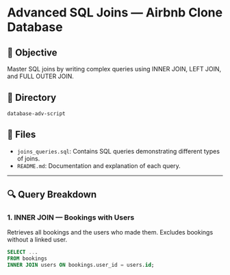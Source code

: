 # Advanced SQL Joins — Airbnb Clone Database

## 📌 Objective
Master SQL joins by writing complex queries using INNER JOIN, LEFT JOIN, and FULL OUTER JOIN.

## 📂 Directory
`database-adv-script`

## 📁 Files
- `joins_queries.sql`: Contains SQL queries demonstrating different types of joins.
- `README.md`: Documentation and explanation of each query.

---

## 🔍 Query Breakdown

### 1. INNER JOIN — Bookings with Users
Retrieves all bookings and the users who made them. Excludes bookings without a linked user.

```sql
SELECT ...
FROM bookings
INNER JOIN users ON bookings.user_id = users.id;
